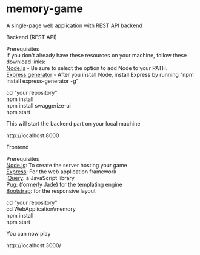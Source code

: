# memory-game

A single-page web application with REST API backend

Backend (REST API)

Prerequisites<br>
If you don't already have these resources on your machine, follow these download links:<br>
<a href="https://nodejs.org/en/download/">Node.js</a> - Be sure to select the option to add Node to your PATH.<br>
<a href="http://expressjs.com/en/starter/generator.html">Express generator</a> - After you install Node, install Express by running "npm install express-generator -g"<br>

cd "your repository"<br>
npm install<br>
npm install swaggerize-ui<br>
npm start<br>

This will start the backend part on your local machine<br>

http://localhost:8000


Frontend

Prerequisites<br>
<a href="https://nodejs.org/en/download/">Node.js</a>: To create the server hosting your game<br>
<a href="http://expressjs.com/">Express</a>: For the web application framework<br>
<a href="http://jquery.com/">jQuery</a>: a JavaScript library<br>
<a href="https://pugjs.org/api/getting-started.html">Pug</a>: (formerly Jade) for the templating engine<br>
<a href="http://getbootstrap.com/">Bootstrap</a>: for the responsive layout<br>


cd "your repository"<br>
cd WebApplication\memory<br>
npm install<br>
npm start<br>


You can now play

http://localhost:3000/